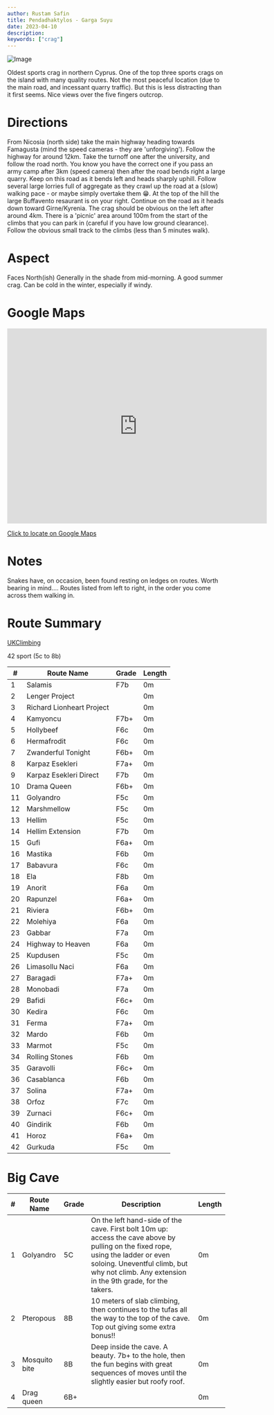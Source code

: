 ```yaml
---
author: Rustam Safin
title: Pendadhaktylos - Garga Suyu
date: 2023-04-10
description:
keywords: ["crag"]
---
```


![Image](/garga-suyu/garga-suyu_001.jpg)

Oldest sports crag in northern Cyprus. One of the top three sports crags on the island with many quality routes. Not the most peaceful location (due to the main road, and incessant quarry traffic). But this is less distracting than it first seems. Nice views over the five fingers outcrop.

# Directions

From Nicosia (north side) take the main highway heading towards Famagusta (mind the speed cameras - they are 'unforgiving'). Follow the highway for around 12km. Take the turnoff one after the university, and follow the road north. You know you have the correct one if you pass an army camp after 3km (speed camera) then after the road bends right a large quarry. Keep on this road as it bends left and heads sharply uphill. Follow several large lorries full of aggregate as they crawl up the road at a (slow) walking pace - or maybe simply overtake them 😁. At the top of the hill the large Buffavento resaurant is on your right. Continue on the road as it heads down toward Girne/Kyrenia. The crag should be obvious on the left after around 4km. There is a 'picnic' area around 100m from the start of the climbs that you can park in (careful if you have low ground clearance). Follow the obvious small track to the climbs (less than 5 minutes walk).

# Aspect

Faces North(ish) Generally in the shade from mid-morning. A good summer crag. Can be cold in the winter, especially if windy.

# Google Maps

<iframe src="https://www.google.com/maps/embed?pb=!1m17!1m12!1m3!1d4113.212002743477!2d33.449726776902736!3d35.28992167032453!2m3!1f0!2f0!3f0!3m2!1i1024!2i768!4f13.1!3m2!1m1!2zMzXCsDE3JzIyLjkiTiAzM8KwMjYnNjAuMCJF!5e1!3m2!1sen!2s!4v1681130090842!5m2!1sen!2s" width="600" height="450" style="border:0;" allowfullscreen="" loading="lazy" referrerpolicy="no-referrer-when-downgrade"></iframe>

[Click to locate on Google Maps](https://goo.gl/maps/FeCN4bMUmWSbgSw28)

# Notes
Snakes have, on occasion, been found resting on ledges on routes. Worth bearing in mind....
Routes listed from left to right, in the order you come across them walking in.

# Route Summary

[UKClimbing](https://www.ukclimbing.com/logbook/crags/garga_suyu-9288/)

42 sport (5c to 8b)

| #   | Route Name                | Grade | Length |
| --- | ------------------------- | ----- | ------ |
| 1   | Salamis                   | F7b   | 0m     |
| 2   | Lenger Project            |       | 0m     |
| 3   | Richard Lionheart Project |       | 0m     |
| 4   | Kamyoncu                  | F7b+  | 0m     |
| 5   | Hollybeef                 | F6c   | 0m     |
| 6   | Hermafrodit               | F6c   | 0m     |
| 7   | Zwanderful Tonight        | F6b+  | 0m     |
| 8   | Karpaz Esekleri           | F7a+  | 0m     |
| 9   | Karpaz Esekleri Direct    | F7b   | 0m     |
| 10  | Drama Queen               | F6b+  | 0m     |
| 11  | Golyandro                 | F5c   | 0m     |
| 12  | Marshmellow               | F5c   | 0m     |
| 13  | Hellim                    | F5c   | 0m     |
| 14  | Hellim Extension          | F7b   | 0m     |
| 15  | Gufi                      | F6a+  | 0m     |
| 16  | Mastika                   | F6b   | 0m     |
| 17  | Babavura                  | F6c   | 0m     |
| 18  | Ela                       | F8b   | 0m     |
| 19  | Anorit                    | F6a   | 0m     |
| 20  | Rapunzel                  | F6a+  | 0m     |
| 21  | Riviera                   | F6b+  | 0m     |
| 22  | Molehiya                  | F6a   | 0m     |
| 23  | Gabbar                    | F7a   | 0m     |
| 24  | Highway to Heaven         | F6a   | 0m     |
| 25  | Kupdusen                  | F5c   | 0m     |
| 26  | Limasollu Naci            | F6a   | 0m     |
| 27  | Baragadi                  | F7a+  | 0m     |
| 28  | Monobadi                  | F7a   | 0m     |
| 29  | Bafidi                    | F6c+  | 0m     |
| 30  | Kedira                    | F6c   | 0m     |
| 31  | Ferma                     | F7a+  | 0m     |
| 32  | Mardo                     | F6b   | 0m     |
| 33  | Marmot                    | F5c   | 0m     |
| 34  | Rolling Stones            | F6b   | 0m     |
| 35  | Garavolli                 | F6c+  | 0m     |
| 36  | Casablanca                | F6b   | 0m     |
| 37  | Solina                    | F7a+  | 0m     |
| 38  | Orfoz                     | F7c   | 0m     |
| 39  | Zurnaci                   | F6c+  | 0m     |
| 40  | Gindirik                  | F6b   | 0m     |
| 41  | Horoz                     | F6a+  | 0m     |
| 42  | Gurkuda                   | F5c   | 0m     |

# Big Cave

| #   | Route Name    | Grade | Description                                                                                                                                                                                                                      | Length |
| --- | ------------- | ----- | -------------------------------------------------------------------------------------------------------------------------------------------------------------------------------------------------------------------------------- | ------ |
| 1   | Golyandro     | 5C    | On the left hand-side of the cave. First bolt 10m up: access the cave above by pulling on the fixed rope, using the ladder or even soloing. Uneventful climb, but why not climb. Any extension in the 9th grade, for the takers. | 0m     |
| 2   | Pteropous     | 8B    | 10 meters of slab climbing, then continues to the tufas all the way to the top of the cave. Top out giving some extra bonus!!                                                                                                    | 0m     |
| 3   | Mosquito bite | 8B    | Deep inside the cave. A beauty. 7b+ to the hole, then the fun begins with great sequences of moves until the slightly easier but roofy roof.                                                                                     | 0m     |
| 4   | Drag queen    | 6B+   |                                                                                                                                                                                                                                  | 0m     |
